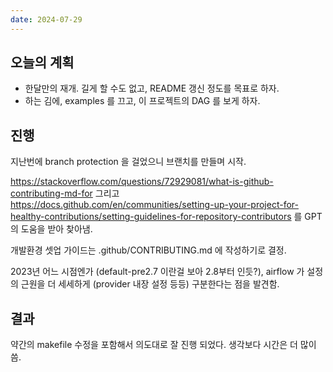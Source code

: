 ```yaml
---
date: 2024-07-29
---
```


## 오늘의 계획

- 한달만의 재개. 길게 할 수도 없고, README 갱신 정도를 목표로 하자.
- 하는 김에, examples 를 끄고, 이 프로젝트의 DAG 를 보게 하자.

## 진행

지난번에 branch protection 을 걸었으니 브랜치를 만들며 시작.

https://stackoverflow.com/questions/72929081/what-is-github-contributing-md-for
그리고
https://docs.github.com/en/communities/setting-up-your-project-for-healthy-contributions/setting-guidelines-for-repository-contributors 를 GPT의 도움을 받아 찾아냄.

개발환경 셋업 가이드는 .github/CONTRIBUTING.md 에 작성하기로 결정.

2023년 어느 시점엔가 (default-pre2.7 이란걸 보아 2.8부터 인듯?), airflow 가 설정의 근원을 더 세세하게 (provider 내장 설정 등등) 구분한다는 점을 발견함.

## 결과

약간의 makefile 수정을 포함해서 의도대로 잘 진행 되었다.
생각보다 시간은 더 많이 씀.